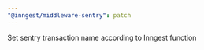 ```yaml
---
"@inngest/middleware-sentry": patch
---
```


Set sentry transaction name according to Inngest function
